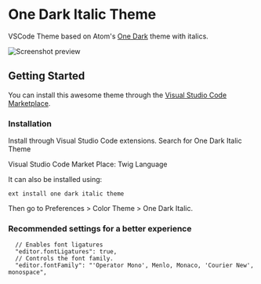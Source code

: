 # One Dark Italic Theme

VSCode Theme based on Atom's [One Dark](https://github.com/atom/one-dark-syntax) theme with italics.

![Screenshot preview](https://raw.githubusercontent.com/akamud/vscode-theme-onedark/master/screenshots/preview.png)

## Getting Started

You can install this awesome theme through the [Visual Studio Code Marketplace](https://marketplace.visualstudio.com/items?itemName=mblode.one-dark-italic).

### Installation
Install through Visual Studio Code extensions. Search for One Dark Italic Theme

Visual Studio Code Market Place: Twig Language

It can also be installed using:

`ext install one dark italic theme`

Then go to Preferences > Color Theme > One Dark Italic.

### Recommended settings for a better experience

```
  // Enables font ligatures
  "editor.fontLigatures": true,
  // Controls the font family.
  "editor.fontFamily": "'Operator Mono', Menlo, Monaco, 'Courier New', monospace",
```
